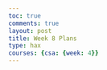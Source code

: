 ```yaml
---
toc: true
comments: true
layout: post
title: Week 8 Plans
type: hax
courses: {csa: {week: 4}}
---
```


